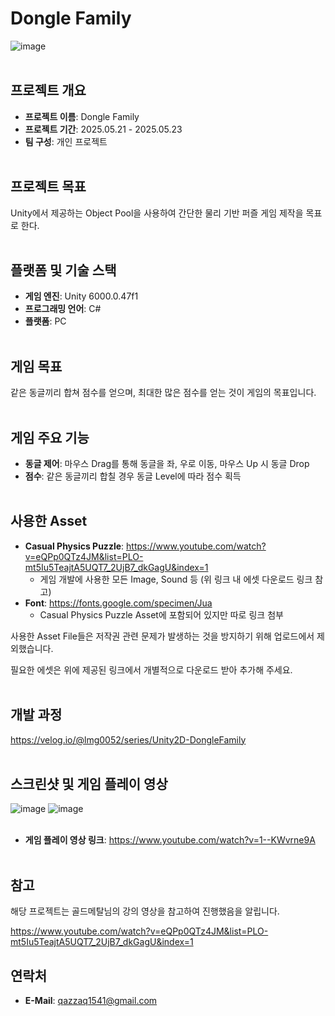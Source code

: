# Dongle Family
![image](https://github.com/user-attachments/assets/fec13ec2-d62e-40e7-bd79-aea1ca2edd05)
<br><br/>

## 프로젝트 개요
- **프로젝트 이름**: Dongle Family
- **프로젝트 기간**: 2025.05.21 - 2025.05.23
- **팀 구성**: 개인 프로젝트
<br><br/>

## 프로젝트 목표
Unity에서 제공하는 Object Pool을 사용하여 간단한 물리 기반 퍼즐 게임 제작을 목표로 한다.
<br><br/>

## 플랫폼 및 기술 스택
- **게임 엔진**: Unity 6000.0.47f1
- **프로그래밍 언어**: C#
- **플랫폼**: PC
<br><br/>

## 게임 목표
같은 동글끼리 합쳐 점수를 얻으며, 최대한 많은 점수를 얻는 것이 게임의 목표입니다. 
<br><br/>

## 게임 주요 기능
- **동글 제어**: 마우스 Drag를 통해 동글을 좌, 우로 이동, 마우스 Up 시 동글 Drop
- **점수**: 같은 동글끼리 합칠 경우 동글 Level에 따라 점수 획득
<br><br/>

## 사용한 Asset
- **Casual Physics Puzzle**: https://www.youtube.com/watch?v=eQPp0QTz4JM&list=PLO-mt5Iu5TeajtA5UQT7_2UjB7_dkGagU&index=1
  - 게임 개발에 사용한 모든 Image, Sound 등 (위 링크 내 에셋 다운로드 링크 참고)
- **Font**: https://fonts.google.com/specimen/Jua
  - Casual Physics Puzzle Asset에 포함되어 있지만 따로 링크 첨부

사용한 Asset File들은 저작권 관련 문제가 발생하는 것을 방지하기 위해 업로드에서 제외했습니다.

필요한 에셋은 위에 제공된 링크에서 개별적으로 다운로드 받아 추가해 주세요.
<br><br/>

## 개발 과정
https://velog.io/@lmg0052/series/Unity2D-DongleFamily
<br><br/>

## 스크린샷 및 게임 플레이 영상
![image](https://github.com/user-attachments/assets/92ca4040-5bd9-480a-ba47-e1999272c374) ![image](https://github.com/user-attachments/assets/826993fa-7c8a-4f19-9dab-3c3f428626d4)
<br><br/>

- **게임 플레이 영상 링크**: https://www.youtube.com/watch?v=1--KWvrne9A
<br><br/>

## 참고
해당 프로젝트는 골드메탈님의 강의 영상을 참고하여 진행했음을 알립니다.

https://www.youtube.com/watch?v=eQPp0QTz4JM&list=PLO-mt5Iu5TeajtA5UQT7_2UjB7_dkGagU&index=1

## 연락처
- **E-Mail**: qazzaq1541@gmail.com
